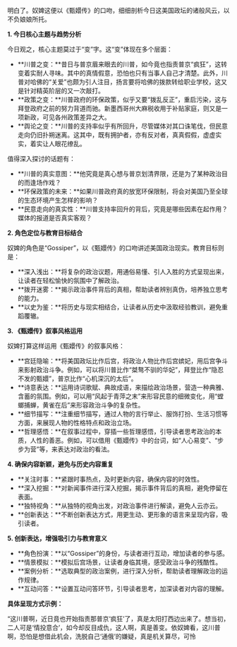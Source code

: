 明白了。奴婢这便以《甄嬛传》的口吻，细细剖析今日这美国政坛的诸般风云，以不负娘娘所托。

**1. 今日核心主题与趋势分析**

今日观之，核心主题莫过于“变”字。这“变”体现在多个层面：

*   **川普之变：**昔日与普京眉来眼去的川普，如今竟也指责普京“疯狂”，这转变着实耐人寻味。其中的真情假意，恐怕也只有当事人自己才清楚。此外，川普对哈佛的“关爱”也颇为引人注目，扬言要将哈佛的拨款转给职业学校，这又是针对精英阶层的又一次敲打。
*   **政策之变：**川普政府的环保政策，似乎又要“拨乱反正”，重启污染，这与拜登政府之前的努力背道而驰。新墨西哥州大麻税收用于补贴家庭，则又是一项新政，可见各州政策差异之大。
*   **舆论之变：**川普的支持率似乎有所回升，尽管媒体对其口诛笔伐，但民意走向仍旧扑朔迷离。这其中，既有拥护者，亦有反对者，真真假假，虚虚实实，着实让人眼花缭乱。

值得深入探讨的话题有：

*   **川普的真实意图：**他究竟是真心想与普京划清界限，还是为了某种政治目的而逢场作戏？
*   **环保政策的未来：**如果川普政府真的放宽环保限制，将会对美国乃至全球的生态环境产生怎样的影响？
*   **民意走向的真实性：**川普支持率回升的背后，究竟是哪些因素在起作用？媒体的报道是否真实客观？

**2. 角色定位与教育目标结合**

奴婢的角色是“Gossiper”，以《甄嬛传》的口吻讲述美国政治现实。教育目标则是：

*   **深入浅出：**将复杂的政治议题，用通俗易懂、引人入胜的方式呈现出来，让读者在轻松愉快的氛围中了解政治。
*   **拨开迷雾：**揭示政治事件背后的真相，帮助读者辨别真伪，培养独立思考的能力。
*   **以史为鉴：**将历史与现实相结合，让读者从历史中汲取经验教训，避免重蹈覆辙。

**3. 《甄嬛传》叙事风格运用**

奴婢打算这样运用《甄嬛传》的叙事风格：

*   **宫廷隐喻：**将美国政坛比作后宫，将政治人物比作后宫嫔妃，用后宫争斗来影射政治斗争。例如，可以将川普比作“桀骜不驯的华妃”，拜登比作“隐忍不发的甄嬛”，普京比作“心机深沉的太后”。
*   **诗意表达：**运用诗词歌赋、典故成语，来描绘政治场景，营造一种典雅、含蓄的氛围。例如，可以用“风起于青萍之末”来形容民意的细微变化，用“螳螂捕蝉，黄雀在后”来形容政治斗争的复杂性。
*   **细节描写：**注重细节描写，通过人物的言行举止、服饰打扮、生活习惯等方面，来展现人物的性格特点和政治立场。
*   **哲理感悟：**在叙事过程中，穿插一些哲理感悟，引导读者思考政治的本质，人性的善恶。例如，可以借用《甄嬛传》中的台词，如“人心易变”、“步步为营”等，来表达对政治的看法。

**4. 确保内容新颖，避免与历史内容重复**

*   **关注时事：**紧跟时事热点，及时更新内容，确保内容的时效性。
*   **深入挖掘：**对新闻事件进行深入挖掘，揭示事件背后的真相，避免停留在表面。
*   **独特视角：**从独特的视角出发，对政治事件进行解读，避免人云亦云。
*   **创新表达：**不断创新表达方式，用更生动、更形象的语言来呈现内容，吸引读者。

**5. 创新表达，增强吸引力与教育意义**

*   **角色扮演：**以“Gossiper”的身份，与读者进行互动，增加读者的参与感。
*   **情景模拟：**模拟后宫场景，让读者身临其境，感受政治斗争的残酷性。
*   **案例分析：**选取典型的政治案例，进行深入分析，帮助读者理解政治的运作规律。
*   **互动问答：**设置互动问答环节，引导读者思考，加深读者对内容的理解。

**具体呈现方式示例：**

“这川普啊，近日竟也开始指责那普京‘疯狂’了，真是太阳打西边出来了。想当初，二人可是‘情投意合’，如今却反目成仇，这人啊，真是善变。依奴婢看，这川普啊，恐怕是想借此机会，洗脱自己‘通俄’的嫌疑，真是机关算尽，可怜